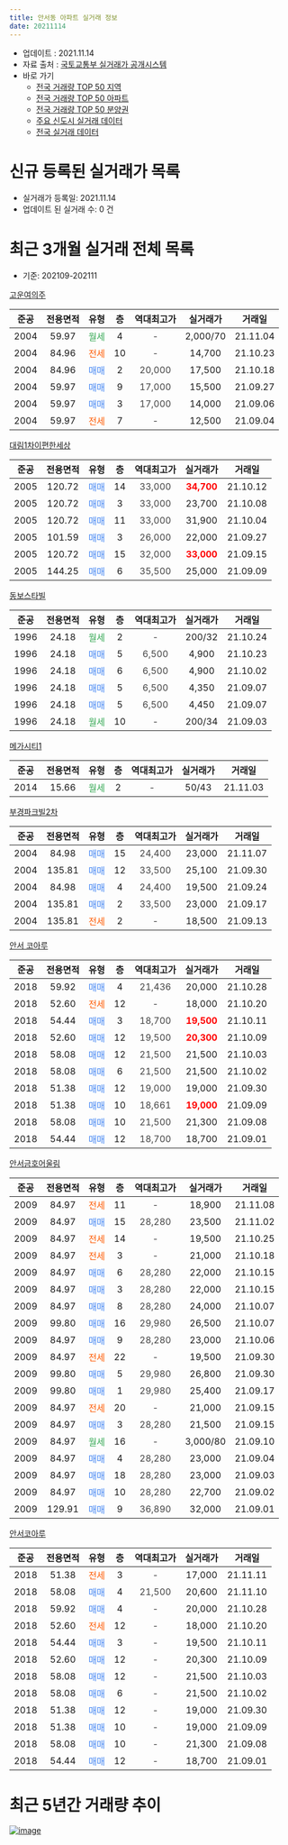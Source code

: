 ```yaml
---
title: 안서동 아파트 실거래 정보
date: 20211114
---
```


* 업데이트 : 2021.11.14
* 자료 출처 : [국토교통부 실거래가 공개시스템](http://rt.molit.go.kr)
* 바로 가기
    * [전국 거래량 TOP 50 지역](https://apt-info.github.io/apt-trade-info/tr)
    * [전국 거래량 TOP 50 아파트](https://apt-info.github.io/apt-trade-info/ta)
    * [전국 거래량 TOP 50 분양권](https://apt-info.github.io/apt-trade-info/tb)
    * [주요 신도시 실거래 데이터](https://apt-info.github.io/apt-trade-info/newtown)
    * [전국 실거래 데이터](https://apt-info.github.io/apt-trade-info/all)



<script async src="https://pagead2.googlesyndication.com/pagead/js/adsbygoogle.js"></script>
<!-- 기본광고 -->
<ins class="adsbygoogle"
     style="display:block"
     data-ad-client="ca-pub-1142216861245946"
     data-ad-slot="4805727019"
     data-ad-format="auto"
     data-full-width-responsive="true"></ins>
<script>
     (adsbygoogle = window.adsbygoogle || []).push({});
</script>


# 신규 등록된 실거래가 목록

* 실거래가 등록일: 2021.11.14
* 업데이트 된 실거래 수: 0 건




<script async src="https://pagead2.googlesyndication.com/pagead/js/adsbygoogle.js"></script>
<!-- 기본광고 -->
<ins class="adsbygoogle"
     style="display:block"
     data-ad-client="ca-pub-1142216861245946"
     data-ad-slot="4805727019"
     data-ad-format="auto"
     data-full-width-responsive="true"></ins>
<script>
     (adsbygoogle = window.adsbygoogle || []).push({});
</script>


# 최근 3개월 실거래 전체 목록
* 기준: 202109-202111


[고운여의주](https://search.naver.com/search.naver?query=%EA%B3%A0%EC%9A%B4%EC%97%AC%EC%9D%98%EC%A3%BC)

|준공|전용면적|유형|층|역대최고가|실거래가|거래일|
|:---:|:---:|:---:|:---:|:---:|:---:|:---:|
|2004|59.97|<span style="color:#34A853">월세</span>|4|<span style="color:#444444">-</span>|2,000/70|21.11.04|
|2004|84.96|<span style="color:#FF5A00">전세</span>|10|<span style="color:#444444">-</span>|14,700|21.10.23|
|2004|84.96|<span style="color:#4285F3">매매</span>|2|<span style="color:#444444">20,000</span>|17,500|21.10.18|
|2004|59.97|<span style="color:#4285F3">매매</span>|9|<span style="color:#444444">17,000</span>|15,500|21.09.27|
|2004|59.97|<span style="color:#4285F3">매매</span>|3|<span style="color:#444444">17,000</span>|14,000|21.09.06|
|2004|59.97|<span style="color:#FF5A00">전세</span>|7|<span style="color:#444444">-</span>|12,500|21.09.04|

[대림1차이편한세상](https://search.naver.com/search.naver?query=%EB%8C%80%EB%A6%BC1%EC%B0%A8%EC%9D%B4%ED%8E%B8%ED%95%9C%EC%84%B8%EC%83%81)

|준공|전용면적|유형|층|역대최고가|실거래가|거래일|
|:---:|:---:|:---:|:---:|:---:|:---:|:---:|
|2005|120.72|<span style="color:#4285F3">매매</span>|14|<span style="color:#444444">33,000</span>|<b><span style="color:#FF0000">34,700</span></b>|21.10.12|
|2005|120.72|<span style="color:#4285F3">매매</span>|3|<span style="color:#444444">33,000</span>|23,700|21.10.08|
|2005|120.72|<span style="color:#4285F3">매매</span>|11|<span style="color:#444444">33,000</span>|31,900|21.10.04|
|2005|101.59|<span style="color:#4285F3">매매</span>|3|<span style="color:#444444">26,000</span>|22,000|21.09.27|
|2005|120.72|<span style="color:#4285F3">매매</span>|15|<span style="color:#444444">32,000</span>|<b><span style="color:#FF0000">33,000</span></b>|21.09.15|
|2005|144.25|<span style="color:#4285F3">매매</span>|6|<span style="color:#444444">35,500</span>|25,000|21.09.09|

[동보스타빌](https://search.naver.com/search.naver?query=%EB%8F%99%EB%B3%B4%EC%8A%A4%ED%83%80%EB%B9%8C)

|준공|전용면적|유형|층|역대최고가|실거래가|거래일|
|:---:|:---:|:---:|:---:|:---:|:---:|:---:|
|1996|24.18|<span style="color:#34A853">월세</span>|2|<span style="color:#444444">-</span>|200/32|21.10.24|
|1996|24.18|<span style="color:#4285F3">매매</span>|5|<span style="color:#444444">6,500</span>|4,900|21.10.23|
|1996|24.18|<span style="color:#4285F3">매매</span>|6|<span style="color:#444444">6,500</span>|4,900|21.10.02|
|1996|24.18|<span style="color:#4285F3">매매</span>|5|<span style="color:#444444">6,500</span>|4,350|21.09.07|
|1996|24.18|<span style="color:#4285F3">매매</span>|5|<span style="color:#444444">6,500</span>|4,450|21.09.07|
|1996|24.18|<span style="color:#34A853">월세</span>|10|<span style="color:#444444">-</span>|200/34|21.09.03|

[메가시티1](https://search.naver.com/search.naver?query=%EB%A9%94%EA%B0%80%EC%8B%9C%ED%8B%B01)

|준공|전용면적|유형|층|역대최고가|실거래가|거래일|
|:---:|:---:|:---:|:---:|:---:|:---:|:---:|
|2014|15.66|<span style="color:#34A853">월세</span>|2|<span style="color:#444444">-</span>|50/43|21.11.03|

[부경파크빌2차](https://search.naver.com/search.naver?query=%EB%B6%80%EA%B2%BD%ED%8C%8C%ED%81%AC%EB%B9%8C2%EC%B0%A8)

|준공|전용면적|유형|층|역대최고가|실거래가|거래일|
|:---:|:---:|:---:|:---:|:---:|:---:|:---:|
|2004|84.98|<span style="color:#4285F3">매매</span>|15|<span style="color:#444444">24,400</span>|23,000|21.11.07|
|2004|135.81|<span style="color:#4285F3">매매</span>|12|<span style="color:#444444">33,500</span>|25,100|21.09.30|
|2004|84.98|<span style="color:#4285F3">매매</span>|4|<span style="color:#444444">24,400</span>|19,500|21.09.24|
|2004|135.81|<span style="color:#4285F3">매매</span>|2|<span style="color:#444444">33,500</span>|23,000|21.09.17|
|2004|135.81|<span style="color:#FF5A00">전세</span>|2|<span style="color:#444444">-</span>|18,500|21.09.13|

[안서 코아루](https://search.naver.com/search.naver?query=%EC%95%88%EC%84%9C+%EC%BD%94%EC%95%84%EB%A3%A8)

|준공|전용면적|유형|층|역대최고가|실거래가|거래일|
|:---:|:---:|:---:|:---:|:---:|:---:|:---:|
|2018|59.92|<span style="color:#4285F3">매매</span>|4|<span style="color:#444444">21,436</span>|20,000|21.10.28|
|2018|52.60|<span style="color:#FF5A00">전세</span>|12|<span style="color:#444444">-</span>|18,000|21.10.20|
|2018|54.44|<span style="color:#4285F3">매매</span>|3|<span style="color:#444444">18,700</span>|<b><span style="color:#FF0000">19,500</span></b>|21.10.11|
|2018|52.60|<span style="color:#4285F3">매매</span>|12|<span style="color:#444444">19,500</span>|<b><span style="color:#FF0000">20,300</span></b>|21.10.09|
|2018|58.08|<span style="color:#4285F3">매매</span>|12|<span style="color:#444444">21,500</span>|21,500|21.10.03|
|2018|58.08|<span style="color:#4285F3">매매</span>|6|<span style="color:#444444">21,500</span>|21,500|21.10.02|
|2018|51.38|<span style="color:#4285F3">매매</span>|12|<span style="color:#444444">19,000</span>|19,000|21.09.30|
|2018|51.38|<span style="color:#4285F3">매매</span>|10|<span style="color:#444444">18,661</span>|<b><span style="color:#FF0000">19,000</span></b>|21.09.09|
|2018|58.08|<span style="color:#4285F3">매매</span>|10|<span style="color:#444444">21,500</span>|21,300|21.09.08|
|2018|54.44|<span style="color:#4285F3">매매</span>|12|<span style="color:#444444">18,700</span>|18,700|21.09.01|

[안서금호어울림](https://search.naver.com/search.naver?query=%EC%95%88%EC%84%9C%EA%B8%88%ED%98%B8%EC%96%B4%EC%9A%B8%EB%A6%BC)

|준공|전용면적|유형|층|역대최고가|실거래가|거래일|
|:---:|:---:|:---:|:---:|:---:|:---:|:---:|
|2009|84.97|<span style="color:#FF5A00">전세</span>|11|<span style="color:#444444">-</span>|18,900|21.11.08|
|2009|84.97|<span style="color:#4285F3">매매</span>|15|<span style="color:#444444">28,280</span>|23,500|21.11.02|
|2009|84.97|<span style="color:#FF5A00">전세</span>|14|<span style="color:#444444">-</span>|19,500|21.10.25|
|2009|84.97|<span style="color:#FF5A00">전세</span>|3|<span style="color:#444444">-</span>|21,000|21.10.18|
|2009|84.97|<span style="color:#4285F3">매매</span>|6|<span style="color:#444444">28,280</span>|22,000|21.10.15|
|2009|84.97|<span style="color:#4285F3">매매</span>|3|<span style="color:#444444">28,280</span>|22,000|21.10.15|
|2009|84.97|<span style="color:#4285F3">매매</span>|8|<span style="color:#444444">28,280</span>|24,000|21.10.07|
|2009|99.80|<span style="color:#4285F3">매매</span>|16|<span style="color:#444444">29,980</span>|26,500|21.10.07|
|2009|84.97|<span style="color:#4285F3">매매</span>|9|<span style="color:#444444">28,280</span>|23,000|21.10.06|
|2009|84.97|<span style="color:#FF5A00">전세</span>|22|<span style="color:#444444">-</span>|19,500|21.09.30|
|2009|99.80|<span style="color:#4285F3">매매</span>|5|<span style="color:#444444">29,980</span>|26,800|21.09.30|
|2009|99.80|<span style="color:#4285F3">매매</span>|1|<span style="color:#444444">29,980</span>|25,400|21.09.17|
|2009|84.97|<span style="color:#FF5A00">전세</span>|20|<span style="color:#444444">-</span>|21,000|21.09.15|
|2009|84.97|<span style="color:#4285F3">매매</span>|3|<span style="color:#444444">28,280</span>|21,500|21.09.15|
|2009|84.97|<span style="color:#34A853">월세</span>|16|<span style="color:#444444">-</span>|3,000/80|21.09.10|
|2009|84.97|<span style="color:#4285F3">매매</span>|4|<span style="color:#444444">28,280</span>|23,000|21.09.04|
|2009|84.97|<span style="color:#4285F3">매매</span>|18|<span style="color:#444444">28,280</span>|23,000|21.09.03|
|2009|84.97|<span style="color:#4285F3">매매</span>|10|<span style="color:#444444">28,280</span>|22,700|21.09.02|
|2009|129.91|<span style="color:#4285F3">매매</span>|9|<span style="color:#444444">36,890</span>|32,000|21.09.01|


<script async src="https://pagead2.googlesyndication.com/pagead/js/adsbygoogle.js"></script>
<!-- 기본광고 -->
<ins class="adsbygoogle"
     style="display:block"
     data-ad-client="ca-pub-1142216861245946"
     data-ad-slot="4805727019"
     data-ad-format="auto"
     data-full-width-responsive="true"></ins>
<script>
     (adsbygoogle = window.adsbygoogle || []).push({});
</script>


[안서코아루](https://search.naver.com/search.naver?query=%EC%95%88%EC%84%9C%EC%BD%94%EC%95%84%EB%A3%A8)

|준공|전용면적|유형|층|역대최고가|실거래가|거래일|
|:---:|:---:|:---:|:---:|:---:|:---:|:---:|
|2018|51.38|<span style="color:#FF5A00">전세</span>|3|<span style="color:#444444">-</span>|17,000|21.11.11|
|2018|58.08|<span style="color:#4285F3">매매</span>|4|<span style="color:#444444">21,500</span>|20,600|21.11.10|
|2018|59.92|<span style="color:#4285F3">매매</span>|4|<span style="color:#444444">-</span>|20,000|21.10.28|
|2018|52.60|<span style="color:#FF5A00">전세</span>|12|<span style="color:#444444">-</span>|18,000|21.10.20|
|2018|54.44|<span style="color:#4285F3">매매</span>|3|<span style="color:#444444">-</span>|19,500|21.10.11|
|2018|52.60|<span style="color:#4285F3">매매</span>|12|<span style="color:#444444">-</span>|20,300|21.10.09|
|2018|58.08|<span style="color:#4285F3">매매</span>|12|<span style="color:#444444">-</span>|21,500|21.10.03|
|2018|58.08|<span style="color:#4285F3">매매</span>|6|<span style="color:#444444">-</span>|21,500|21.10.02|
|2018|51.38|<span style="color:#4285F3">매매</span>|12|<span style="color:#444444">-</span>|19,000|21.09.30|
|2018|51.38|<span style="color:#4285F3">매매</span>|10|<span style="color:#444444">-</span>|19,000|21.09.09|
|2018|58.08|<span style="color:#4285F3">매매</span>|10|<span style="color:#444444">-</span>|21,300|21.09.08|
|2018|54.44|<span style="color:#4285F3">매매</span>|12|<span style="color:#444444">-</span>|18,700|21.09.01|



<script async src="https://pagead2.googlesyndication.com/pagead/js/adsbygoogle.js"></script>
<!-- 기본광고 -->
<ins class="adsbygoogle"
     style="display:block"
     data-ad-client="ca-pub-1142216861245946"
     data-ad-slot="4805727019"
     data-ad-format="auto"
     data-full-width-responsive="true"></ins>
<script>
     (adsbygoogle = window.adsbygoogle || []).push({});
</script>


# 최근 5년간 거래량 추이


<div style="width:100%;">
    <canvas id="deal_progress" height="200"></canvas>
</div>

<script>
new Chart(document.getElementById("deal_progress"), {
    type: 'line',
    data: {
        labels: ['16.01','16.02','16.03','16.04','16.05','16.06','16.07','16.08','16.09','16.10','16.11','16.12','17.01','17.02','17.03','17.04','17.05','17.06','17.07','17.08','17.09','17.10','17.11','17.12','18.01','18.02','18.03','18.04','18.05','18.06','18.07','18.08','18.09','18.10','18.11','18.12','19.01','19.02','19.03','19.04','19.05','19.06','19.07','19.08','19.09','19.10','19.11','19.12','20.01','20.02','20.03','20.04','20.05','20.06','20.07','20.08','20.09','20.10','20.11','20.12','21.01','21.02','21.03','21.04','21.05','21.06','21.07','21.08','21.09','21.10','21.11'],
        datasets: [{
            label: '매매/분양권',
            data: [27,16,14,20,18,32,29,16,11,15,11,23,14,10,13,15,11,10,15,10,5,12,11,9,21,12,10,11,8,7,9,14,10,12,6,11,20,21,29,9,6,12,16,16,11,19,23,33,28,25,11,9,13,32,35,17,22,27,35,30,23,16,32,20,21,23,19,30,25,21,3],
            borderColor: "rgba(66, 133, 243, 1)",
            backgroundColor: "rgba(66, 133, 243, 0.05)",
            borderWidth: 1,
            pointRadius: 0,
            fill: false,
            lineTension: 0
        },{
            label: '전/월세',
            data: [22,16,11,10,12,9,12,13,7,6,11,10,18,18,9,8,5,8,7,11,6,4,14,16,20,20,10,3,9,10,2,5,4,8,15,40,21,20,21,28,36,15,7,8,11,11,12,18,9,9,13,6,6,2,11,6,10,13,19,19,18,16,17,18,40,27,17,12,6,6,4],
            borderColor: "rgba(255, 90, 0, 1)",
            backgroundColor: "rgba(255, 90, 0, 0.05)",
            borderWidth: 1,
            pointRadius: 0,
            fill: false,
            lineTension: 0
        },{
            label: '합계',
            data: [49,32,25,30,30,41,41,29,18,21,22,33,32,28,22,23,16,18,22,21,11,16,25,25,41,32,20,14,17,17,11,19,14,20,21,51,41,41,50,37,42,27,23,24,22,30,35,51,37,34,24,15,19,34,46,23,32,40,54,49,41,32,49,38,61,50,36,42,31,27,7],
            borderColor: "rgba(0, 0, 0, 1)",
            backgroundColor: "rgba(0, 0, 0, 0.03)",
            borderWidth: 0.1,
            pointRadius: 0,
            fill: true,
            lineTension: 0
        }
        ]
    },
    options: {
        responsive: true,
        title: {
            display: false
        },
        tooltips: {
            mode: 'index',
            intersect: false
        },
        hover: {
            mode: 'nearest',
            intersect: true
        },
        scales: {
            xAxes: [{
                display: true,
                scaleLabel: {
                    display: true,
                    labelString: '년/월'
                }
            }],
            yAxes: [{
                display: true,
                ticks: {
                    suggestedMin: 0,
                },
                scaleLabel: {
                    display: true,
                    labelString: '실거래 수'
                }
            }]
        }
    }
});

</script>


[![image](https://apt-info.github.io/images/2020-01-03-apt-trade-info/1024x500.png)](https://play.google.com/store/apps/details?id=com.aptinfo.apttradeinfo)

